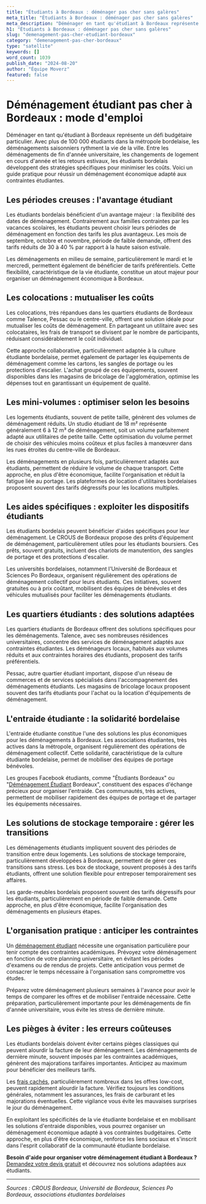 ```yaml
---
title: "Étudiants à Bordeaux : déménager pas cher sans galères"
meta_title: "Étudiants à Bordeaux : déménager pas cher sans galères"
meta_description: "Déménager en tant qu'étudiant à Bordeaux représente un défi budgétaire particulier. Avec plus de 100 000 étudiants dans la métropole bordelaise, les d."
h1: "Étudiants à Bordeaux : déménager pas cher sans galères"
slug: "demenagement-pas-cher-etudiant-bordeaux"
category: "demenagement-pas-cher-bordeaux"
type: "satellite"
keywords: []
word_count: 1039
publish_date: "2024-08-20"
author: "Équipe Moverz"
featured: false
---
```



# Déménagement étudiant pas cher à Bordeaux : mode d'emploi

Déménager en tant qu'étudiant à Bordeaux représente un défi budgétaire particulier. Avec plus de 100 000 étudiants dans la métropole bordelaise, les déménagements saisonniers rythment la vie de la ville. Entre les déménagements de fin d'année universitaire, les changements de logement en cours d'année et les retours estivaux, les étudiants bordelais développent des stratégies spécifiques pour minimiser les coûts. Voici un guide pratique pour réussir un déménagement économique adapté aux contraintes étudiantes.

## Les périodes creuses : l'avantage étudiant

Les étudiants bordelais bénéficient d'un avantage majeur : la flexibilité des dates de déménagement. Contrairement aux familles contraintes par les vacances scolaires, les étudiants peuvent choisir leurs périodes de déménagement en fonction des tarifs les plus avantageux. Les mois de septembre, octobre et novembre, période de faible demande, offrent des tarifs réduits de 30 à 40 % par rapport à la haute saison estivale.

Les déménagements en milieu de semaine, particulièrement le mardi et le mercredi, permettent également de bénéficier de tarifs préférentiels. Cette flexibilité, caractéristique de la vie étudiante, constitue un atout majeur pour organiser un déménagement économique à Bordeaux.

## Les colocations : mutualiser les coûts

Les colocations, très répandues dans les quartiers étudiants de Bordeaux comme Talence, Pessac ou le centre-ville, offrent une solution idéale pour mutualiser les coûts de déménagement. En partageant un utilitaire avec ses colocataires, les frais de transport se divisent par le nombre de participants, réduisant considérablement le coût individuel.

Cette approche collaborative, particulièrement adaptée à la culture étudiante bordelaise, permet également de partager les équipements de déménagement comme les cartons, les sangles de portage ou les protections d'escalier. L'achat groupé de ces équipements, souvent disponibles dans les magasins de bricolage de l'agglomération, optimise les dépenses tout en garantissant un équipement de qualité.

## Les mini-volumes : optimiser selon les besoins

Les logements étudiants, souvent de petite taille, génèrent des volumes de déménagement réduits. Un studio étudiant de 18 m² représente généralement 6 à 12 m³ de déménagement, soit un volume parfaitement adapté aux utilitaires de petite taille. Cette optimisation du volume permet de choisir des véhicules moins coûteux et plus faciles à manœuvrer dans les rues étroites du centre-ville de Bordeaux.

Les déménagements en plusieurs fois, particulièrement adaptés aux étudiants, permettent de réduire le volume de chaque transport. Cette approche, en plus d'être économique, facilite l'organisation et réduit la fatigue liée au portage. Les plateformes de location d'utilitaires bordelaises proposent souvent des tarifs dégressifs pour les locations multiples.

## Les aides spécifiques : exploiter les dispositifs étudiants

Les étudiants bordelais peuvent bénéficier d'aides spécifiques pour leur déménagement. Le CROUS de Bordeaux propose des prêts d'équipement de déménagement, particulièrement utiles pour les étudiants boursiers. Ces prêts, souvent gratuits, incluent des chariots de manutention, des sangles de portage et des protections d'escalier.

Les universités bordelaises, notamment l'Université de Bordeaux et Sciences Po Bordeaux, organisent régulièrement des opérations de déménagement collectif pour leurs étudiants. Ces initiatives, souvent gratuites ou à prix coûtant, mobilisent des équipes de bénévoles et des véhicules mutualisés pour faciliter les déménagements étudiants.

## Les quartiers étudiants : des solutions adaptées

Les quartiers étudiants de Bordeaux offrent des solutions spécifiques pour les déménagements. Talence, avec ses nombreuses résidences universitaires, concentre des services de déménagement adaptés aux contraintes étudiantes. Les déménageurs locaux, habitués aux volumes réduits et aux contraintes horaires des étudiants, proposent des tarifs préférentiels.

Pessac, autre quartier étudiant important, dispose d'un réseau de commerces et de services spécialisés dans l'accompagnement des déménagements étudiants. Les magasins de bricolage locaux proposent souvent des tarifs étudiants pour l'achat ou la location d'équipements de déménagement.

## L'entraide étudiante : la solidarité bordelaise

L'entraide étudiante constitue l'une des solutions les plus économiques pour les déménagements à Bordeaux. Les associations étudiantes, très actives dans la métropole, organisent régulièrement des opérations de déménagement collectif. Cette solidarité, caractéristique de la culture étudiante bordelaise, permet de mobiliser des équipes de portage bénévoles.

Les groupes Facebook étudiants, comme "Étudiants Bordeaux" ou "[Déménagement Étudiant](/blog/etudiant/guide) Bordeaux", constituent des espaces d'échange précieux pour organiser l'entraide. Ces communautés, très actives, permettent de mobiliser rapidement des équipes de portage et de partager les équipements nécessaires.

## Les solutions de stockage temporaire : gérer les transitions

Les déménagements étudiants impliquent souvent des périodes de transition entre deux logements. Les solutions de stockage temporaire, particulièrement développées à Bordeaux, permettent de gérer ces transitions sans stress. Les box de stockage, souvent proposés à des tarifs étudiants, offrent une solution flexible pour entreposer temporairement ses affaires.

Les garde-meubles bordelais proposent souvent des tarifs dégressifs pour les étudiants, particulièrement en période de faible demande. Cette approche, en plus d'être économique, facilite l'organisation des déménagements en plusieurs étapes.

## L'organisation pratique : anticiper les contraintes

Un [déménagement étudiant](/blog/etudiant/guide) nécessite une organisation particulière pour tenir compte des contraintes académiques. Prévoyez votre déménagement en fonction de votre planning universitaire, en évitant les périodes d'examens ou de rendus de projets. Cette anticipation vous permet de consacrer le temps nécessaire à l'organisation sans compromettre vos études.

Préparez votre déménagement plusieurs semaines à l'avance pour avoir le temps de comparer les offres et de mobiliser l'entraide nécessaire. Cette préparation, particulièrement importante pour les déménagements de fin d'année universitaire, vous évite les stress de dernière minute.

## Les pièges à éviter : les erreurs coûteuses

Les étudiants bordelais doivent éviter certains pièges classiques qui peuvent alourdir la facture de leur déménagement. Les déménagements de dernière minute, souvent imposés par les contraintes académiques, génèrent des majorations tarifaires importantes. Anticipez au maximum pour bénéficier des meilleurs tarifs.

Les [frais cachés](/blog/prix-demenagement-bordeaux/frais-caches-demenagement-bordeaux), particulièrement nombreux dans les offres low-cost, peuvent rapidement alourdir la facture. Vérifiez toujours les conditions générales, notamment les assurances, les frais de carburant et les majorations éventuelles. Cette vigilance vous évite les mauvaises surprises le jour du déménagement.

En exploitant les spécificités de la vie étudiante bordelaise et en mobilisant les solutions d'entraide disponibles, vous pourrez organiser un déménagement économique adapté à vos contraintes budgétaires. Cette approche, en plus d'être économique, renforce les liens sociaux et s'inscrit dans l'esprit collaboratif de la communauté étudiante bordelaise.

**Besoin d'aide pour organiser votre déménagement étudiant à Bordeaux ?** [Demandez votre devis gratuit](https://moverz-bordeaux.fr/devis) et découvrez nos solutions adaptées aux étudiants.

---

*Sources : CROUS Bordeaux, Université de Bordeaux, Sciences Po Bordeaux, associations étudiantes bordelaises*
